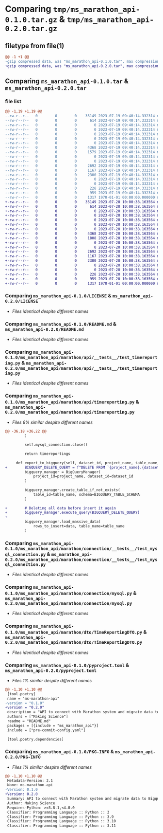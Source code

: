 # Comparing `tmp/ms_marathon_api-0.1.0.tar.gz` & `tmp/ms_marathon_api-0.2.0.tar.gz`

## filetype from file(1)

```diff
@@ -1 +1 @@
-gzip compressed data, was "ms_marathon_api-0.1.0.tar", max compression
+gzip compressed data, was "ms_marathon_api-0.2.0.tar", max compression
```

## Comparing `ms_marathon_api-0.1.0.tar` & `ms_marathon_api-0.2.0.tar`

### file list

```diff
@@ -1,19 +1,19 @@
--rw-r--r--   0        0        0    35149 2023-07-19 09:40:14.332314 ms_marathon_api-0.1.0/LICENSE
--rw-r--r--   0        0        0      614 2023-07-19 09:40:14.332314 ms_marathon_api-0.1.0/README.md
--rw-r--r--   0        0        0        0 2023-07-19 09:40:14.332314 ms_marathon_api-0.1.0/ms_marathon_api/__init__.py
--rw-r--r--   0        0        0        0 2023-07-19 09:40:14.332314 ms_marathon_api-0.1.0/ms_marathon_api/marathon/__init__.py
--rw-r--r--   0        0        0        0 2023-07-19 09:40:14.332314 ms_marathon_api-0.1.0/ms_marathon_api/marathon/__tests__/__init__.py
--rw-r--r--   0        0        0        0 2023-07-19 09:40:14.332314 ms_marathon_api-0.1.0/ms_marathon_api/marathon/api/__init__.py
--rw-r--r--   0        0        0        0 2023-07-19 09:40:14.332314 ms_marathon_api-0.1.0/ms_marathon_api/marathon/api/__tests__/__init__.py
--rw-r--r--   0        0        0     4368 2023-07-19 09:40:14.332314 ms_marathon_api-0.1.0/ms_marathon_api/marathon/api/__tests__/test_timereporting.py
--rw-r--r--   0        0        0     1579 2023-07-19 09:40:14.332314 ms_marathon_api-0.1.0/ms_marathon_api/marathon/api/timereporting.py
--rw-r--r--   0        0        0        0 2023-07-19 09:40:14.332314 ms_marathon_api-0.1.0/ms_marathon_api/marathon/connection/__init__.py
--rw-r--r--   0        0        0        0 2023-07-19 09:40:14.332314 ms_marathon_api-0.1.0/ms_marathon_api/marathon/connection/__tests__/__init__.py
--rw-r--r--   0        0        0     2692 2023-07-19 09:40:14.332314 ms_marathon_api-0.1.0/ms_marathon_api/marathon/connection/__tests__/test_mysql_connection.py
--rw-r--r--   0        0        0     1167 2023-07-19 09:40:14.332314 ms_marathon_api-0.1.0/ms_marathon_api/marathon/connection/mysql.py
--rw-r--r--   0        0        0     2300 2023-07-19 09:40:14.332314 ms_marathon_api-0.1.0/ms_marathon_api/marathon/dto/TimeReportingDTO.py
--rw-r--r--   0        0        0        0 2023-07-19 09:40:14.332314 ms_marathon_api-0.1.0/ms_marathon_api/marathon/dto/__init__.py
--rw-r--r--   0        0        0        0 2023-07-19 09:40:14.332314 ms_marathon_api-0.1.0/ms_marathon_api/marathon/queries/__init__.py
--rw-r--r--   0        0        0      228 2023-07-19 09:40:14.332314 ms_marathon_api-0.1.0/ms_marathon_api/marathon/queries/marathon.py
--rw-r--r--   0        0        0      959 2023-07-19 09:40:14.332314 ms_marathon_api-0.1.0/pyproject.toml
--rw-r--r--   0        0        0     1317 1970-01-01 00:00:00.000000 ms_marathon_api-0.1.0/PKG-INFO
+-rw-r--r--   0        0        0    35149 2023-07-20 10:00:38.163564 ms_marathon_api-0.2.0/LICENSE
+-rw-r--r--   0        0        0      614 2023-07-20 10:00:38.163564 ms_marathon_api-0.2.0/README.md
+-rw-r--r--   0        0        0        0 2023-07-20 10:00:38.163564 ms_marathon_api-0.2.0/ms_marathon_api/__init__.py
+-rw-r--r--   0        0        0        0 2023-07-20 10:00:38.163564 ms_marathon_api-0.2.0/ms_marathon_api/marathon/__init__.py
+-rw-r--r--   0        0        0        0 2023-07-20 10:00:38.163564 ms_marathon_api-0.2.0/ms_marathon_api/marathon/__tests__/__init__.py
+-rw-r--r--   0        0        0        0 2023-07-20 10:00:38.163564 ms_marathon_api-0.2.0/ms_marathon_api/marathon/api/__init__.py
+-rw-r--r--   0        0        0        0 2023-07-20 10:00:38.163564 ms_marathon_api-0.2.0/ms_marathon_api/marathon/api/__tests__/__init__.py
+-rw-r--r--   0        0        0     4368 2023-07-20 10:00:38.163564 ms_marathon_api-0.2.0/ms_marathon_api/marathon/api/__tests__/test_timereporting.py
+-rw-r--r--   0        0        0     1808 2023-07-20 10:00:38.163564 ms_marathon_api-0.2.0/ms_marathon_api/marathon/api/timereporting.py
+-rw-r--r--   0        0        0        0 2023-07-20 10:00:38.163564 ms_marathon_api-0.2.0/ms_marathon_api/marathon/connection/__init__.py
+-rw-r--r--   0        0        0        0 2023-07-20 10:00:38.163564 ms_marathon_api-0.2.0/ms_marathon_api/marathon/connection/__tests__/__init__.py
+-rw-r--r--   0        0        0     2692 2023-07-20 10:00:38.163564 ms_marathon_api-0.2.0/ms_marathon_api/marathon/connection/__tests__/test_mysql_connection.py
+-rw-r--r--   0        0        0     1167 2023-07-20 10:00:38.163564 ms_marathon_api-0.2.0/ms_marathon_api/marathon/connection/mysql.py
+-rw-r--r--   0        0        0     2300 2023-07-20 10:00:38.163564 ms_marathon_api-0.2.0/ms_marathon_api/marathon/dto/TimeReportingDTO.py
+-rw-r--r--   0        0        0        0 2023-07-20 10:00:38.163564 ms_marathon_api-0.2.0/ms_marathon_api/marathon/dto/__init__.py
+-rw-r--r--   0        0        0        0 2023-07-20 10:00:38.163564 ms_marathon_api-0.2.0/ms_marathon_api/marathon/queries/__init__.py
+-rw-r--r--   0        0        0      228 2023-07-20 10:00:38.163564 ms_marathon_api-0.2.0/ms_marathon_api/marathon/queries/marathon.py
+-rw-r--r--   0        0        0      959 2023-07-20 10:00:38.163564 ms_marathon_api-0.2.0/pyproject.toml
+-rw-r--r--   0        0        0     1317 1970-01-01 00:00:00.000000 ms_marathon_api-0.2.0/PKG-INFO
```

### Comparing `ms_marathon_api-0.1.0/LICENSE` & `ms_marathon_api-0.2.0/LICENSE`

 * *Files identical despite different names*

### Comparing `ms_marathon_api-0.1.0/README.md` & `ms_marathon_api-0.2.0/README.md`

 * *Files identical despite different names*

### Comparing `ms_marathon_api-0.1.0/ms_marathon_api/marathon/api/__tests__/test_timereporting.py` & `ms_marathon_api-0.2.0/ms_marathon_api/marathon/api/__tests__/test_timereporting.py`

 * *Files identical despite different names*

### Comparing `ms_marathon_api-0.1.0/ms_marathon_api/marathon/api/timereporting.py` & `ms_marathon_api-0.2.0/ms_marathon_api/marathon/api/timereporting.py`

 * *Files 9% similar despite different names*

```diff
@@ -36,18 +36,22 @@
         )
 
         self.mysql_connection.close()
 
         return timereportings
 
     def export_to_bigquery(self, dataset_id, project_name, table_name, data):
+        BIGQUERY_DELETE_QUERY = f"DELETE FROM `{project_name}.{dataset_id}.{table_name}` WHERE TRUE"  # noqa: E501
         bigquery_manager = BigQueryManager(
             project_id=project_name, dataset_id=dataset_id
         )
 
         bigquery_manager.create_table_if_not_exists(
             table_id=table_name, schema=BIGQUERY_TABLE_SCHEMA
         )
 
+        # Deleting all data before insert it again
+        bigquery_manager.execute_query(BIGQUERY_DELETE_QUERY)
+
         bigquery_manager.load_massive_data(
             rows_to_insert=data, table_name=table_name
         )
```

### Comparing `ms_marathon_api-0.1.0/ms_marathon_api/marathon/connection/__tests__/test_mysql_connection.py` & `ms_marathon_api-0.2.0/ms_marathon_api/marathon/connection/__tests__/test_mysql_connection.py`

 * *Files identical despite different names*

### Comparing `ms_marathon_api-0.1.0/ms_marathon_api/marathon/connection/mysql.py` & `ms_marathon_api-0.2.0/ms_marathon_api/marathon/connection/mysql.py`

 * *Files identical despite different names*

### Comparing `ms_marathon_api-0.1.0/ms_marathon_api/marathon/dto/TimeReportingDTO.py` & `ms_marathon_api-0.2.0/ms_marathon_api/marathon/dto/TimeReportingDTO.py`

 * *Files identical despite different names*

### Comparing `ms_marathon_api-0.1.0/pyproject.toml` & `ms_marathon_api-0.2.0/pyproject.toml`

 * *Files 1% similar despite different names*

```diff
@@ -1,10 +1,10 @@
 [tool.poetry]
 name = "ms-marathon-api"
-version = "0.1.0"
+version = "0.2.0"
 description = "API to connect with Marathon system and migrate data to Bigquery"
 authors = ["Making Science"]
 readme = "README.md"
 packages = [{include = "ms_marathon_api"}]
 include = ["pre-commit-config.yaml"]
 
 [tool.poetry.dependencies]
```

### Comparing `ms_marathon_api-0.1.0/PKG-INFO` & `ms_marathon_api-0.2.0/PKG-INFO`

 * *Files 1% similar despite different names*

```diff
@@ -1,10 +1,10 @@
 Metadata-Version: 2.1
 Name: ms-marathon-api
-Version: 0.1.0
+Version: 0.2.0
 Summary: API to connect with Marathon system and migrate data to Bigquery
 Author: Making Science
 Requires-Python: >=3.8.1,<4.0.0
 Classifier: Programming Language :: Python :: 3
 Classifier: Programming Language :: Python :: 3.9
 Classifier: Programming Language :: Python :: 3.10
 Classifier: Programming Language :: Python :: 3.11
```

